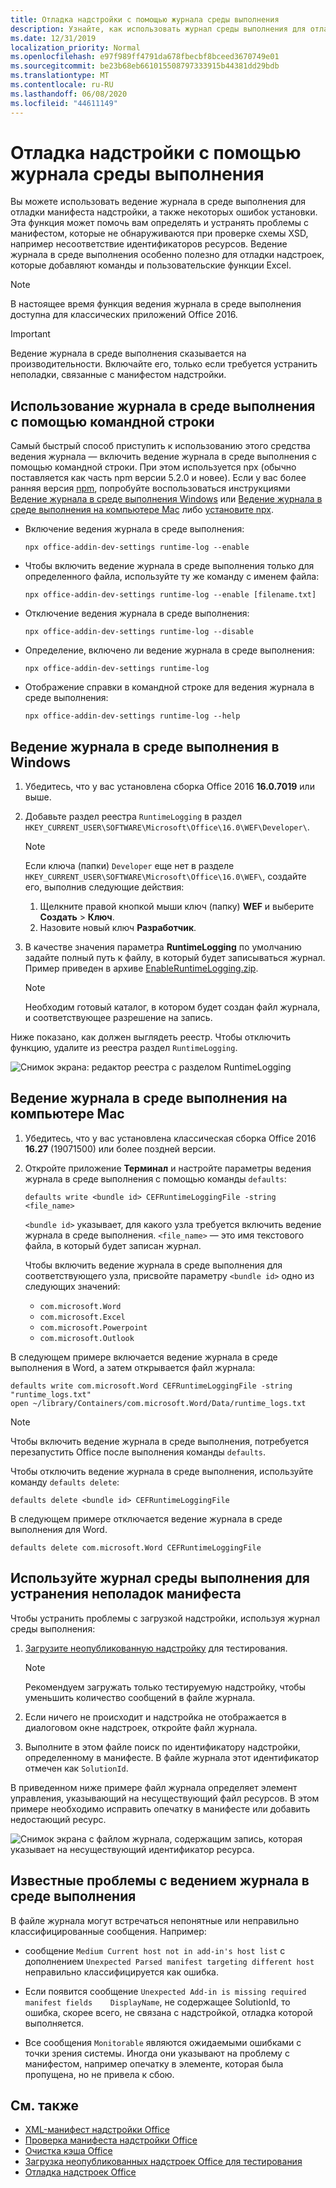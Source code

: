 ```yaml
---
title: Отладка надстройки с помощью журнала среды выполнения
description: Узнайте, как использовать журнал среды выполнения для отладки надстройки.
ms.date: 12/31/2019
localization_priority: Normal
ms.openlocfilehash: e97f989ff4791da678fbecbf8bceed3670749e01
ms.sourcegitcommit: be23b68eb661015508797333915b44381dd29bdb
ms.translationtype: MT
ms.contentlocale: ru-RU
ms.lasthandoff: 06/08/2020
ms.locfileid: "44611149"
---
```

# <a name="debug-your-add-in-with-runtime-logging"></a>Отладка надстройки с помощью журнала среды выполнения

Вы можете использовать ведение журнала в среде выполнения для отладки манифеста надстройки, а также некоторых ошибок установки. Эта функция может помочь вам определять и устранять проблемы с манифестом, которые не обнаруживаются при проверке схемы XSD, например несоответствие идентификаторов ресурсов. Ведение журнала в среде выполнения особенно полезно для отладки надстроек, которые добавляют команды и пользовательские функции Excel.   

> [!NOTE]
> В настоящее время функция ведения журнала в среде выполнения доступна для классических приложений Office 2016.

> [!IMPORTANT]
> Ведение журнала в среде выполнения сказывается на производительности. Включайте его, только если требуется устранить неполадки, связанные с манифестом надстройки.

## <a name="use-runtime-logging-from-the-command-line"></a>Использование журнала в среде выполнения с помощью командной строки

Самый быстрый способ приступить к использованию этого средства ведения журнала — включить ведение журнала в среде выполнения с помощью командной строки. При этом используется npx (обычно поставляется как часть npm версии 5.2.0 и новее). Если у вас более ранняя версия [npm](https://www.npmjs.com/), попробуйте воспользоваться инструкциями [Ведение журнала в среде выполнения Windows](#runtime-logging-on-windows) или [Ведение журнала в среде выполнения на компьютере Mac](#runtime-logging-on-mac) либо [установите npx](https://www.npmjs.com/package/npx).

- Включение ведения журнала в среде выполнения:
    ```command&nbsp;line
    npx office-addin-dev-settings runtime-log --enable
    ```
- Чтобы включить ведение журнала в среде выполнения только для определенного файла, используйте ту же команду с именем файла:

    ```command&nbsp;line
    npx office-addin-dev-settings runtime-log --enable [filename.txt]
    ```

- Отключение ведения журнала в среде выполнения:

    ```command&nbsp;line
    npx office-addin-dev-settings runtime-log --disable
    ```

- Определение, включено ли ведение журнала в среде выполнения:

    ```command&nbsp;line
    npx office-addin-dev-settings runtime-log
    ```

- Отображение справки в командной строке для ведения журнала в среде выполнения:

    ```command&nbsp;line
    npx office-addin-dev-settings runtime-log --help
    ```

## <a name="runtime-logging-on-windows"></a>Ведение журнала в среде выполнения в Windows

1. Убедитесь, что у вас установлена сборка Office 2016 **16.0.7019** или выше. 

2. Добавьте раздел реестра `RuntimeLogging` в раздел `HKEY_CURRENT_USER\SOFTWARE\Microsoft\Office\16.0\WEF\Developer\`. 

    > [!NOTE]
    > Если ключа (папки) `Developer` еще нет в разделе `HKEY_CURRENT_USER\SOFTWARE\Microsoft\Office\16.0\WEF\`, создайте его, выполнив следующие действия: 
    > 1. Щелкните правой кнопкой мыши ключ (папку) **WEF** и выберите **Создать** > **Ключ**.
    > 2. Назовите новый ключ **Разработчик**.

3. В качестве значения параметра **RuntimeLogging** по умолчанию задайте полный путь к файлу, в который будет записываться журнал. Пример приведен в архиве [EnableRuntimeLogging.zip](https://github.com/OfficeDev/Office-Add-in-Commands-Samples/raw/master/Tools/RuntimeLogging/EnableRuntimeLogging.zip). 

    > [!NOTE]
    > Необходим готовый каталог, в котором будет создан файл журнала, и соответствующее разрешение на запись. 
 
Ниже показано, как должен выглядеть реестр. Чтобы отключить функцию, удалите из реестра раздел `RuntimeLogging`. 

![Снимок экрана: редактор реестра с разделом RuntimeLogging](http://i.imgur.com/Sa9TyI6.png)

## <a name="runtime-logging-on-mac"></a>Ведение журнала в среде выполнения на компьютере Mac

1. Убедитесь, что у вас установлена классическая сборка Office 2016 **16.27** (19071500) или более поздней версии.

2. Откройте приложение **Терминал** и настройте параметры ведения журнала в среде выполнения с помощью команды `defaults`:
    
    ```command&nbsp;line
    defaults write <bundle id> CEFRuntimeLoggingFile -string <file_name>
    ```

    `<bundle id>` указывает, для какого узла требуется включить ведение журнала в среде выполнения. `<file_name>` — это имя текстового файла, в который будет записан журнал.

    Чтобы включить ведение журнала в среде выполнения для соответствующего узла, присвойте параметру `<bundle id>` одно из следующих значений:

    - `com.microsoft.Word`
    - `com.microsoft.Excel`
    - `com.microsoft.Powerpoint`
    - `com.microsoft.Outlook`

В следующем примере включается ведение журнала в среде выполнения в Word, а затем открывается файл журнала:

```command&nbsp;line
defaults write com.microsoft.Word CEFRuntimeLoggingFile -string "runtime_logs.txt"
open ~/library/Containers/com.microsoft.Word/Data/runtime_logs.txt
```

> [!NOTE] 
> Чтобы включить ведение журнала в среде выполнения, потребуется перезапустить Office после выполнения команды `defaults`.

Чтобы отключить ведение журнала в среде выполнения, используйте команду `defaults delete`:

```command&nbsp;line
defaults delete <bundle id> CEFRuntimeLoggingFile
```

В следующем примере отключается ведение журнала в среде выполнения для Word.

```command&nbsp;line
defaults delete com.microsoft.Word CEFRuntimeLoggingFile
```

## <a name="use-runtime-logging-to-troubleshoot-issues-with-your-manifest"></a>Используйте журнал среды выполнения для устранения неполадок манифеста

Чтобы устранить проблемы с загрузкой надстройки, используя журнал среды выполнения:
 
1. [Загрузите неопубликованную надстройку](sideload-office-add-ins-for-testing.md) для тестирования. 

    > [!NOTE]
    > Рекомендуем загружать только тестируемую надстройку, чтобы уменьшить количество сообщений в файле журнала.

2. Если ничего не происходит и надстройка не отображается в диалоговом окне надстроек, откройте файл журнала.

3. Выполните в этом файле поиск по идентификатору надстройки, определенному в манифесте. В файле журнала этот идентификатор отмечен как `SolutionId`. 

В приведенном ниже примере файл журнала определяет элемент управления, указывающий на несуществующий файл ресурсов. В этом примере необходимо исправить опечатку в манифесте или добавить недостающий ресурс.

![Снимок экрана с файлом журнала, содержащим запись, которая указывает на несуществующий идентификатор ресурса.](http://i.imgur.com/f8bouLA.png) 

## <a name="known-issues-with-runtime-logging"></a>Известные проблемы с ведением журнала в среде выполнения

В файле журнала могут встречаться непонятные или неправильно классифицированные сообщения. Например:

- сообщение `Medium Current host not in add-in's host list` с дополнением `Unexpected Parsed manifest targeting different host` неправильно классифицируется как ошибка.

- Если появится сообщение `Unexpected Add-in is missing required manifest fields    DisplayName`, не содержащее SolutionId, то ошибка, скорее всего, не связана с надстройкой, отладка которой выполняется. 

- Все сообщения `Monitorable` являются ожидаемыми ошибками с точки зрения системы. Иногда они указывают на проблему с манифестом, например опечатку в элементе, которая была пропущена, но не привела к сбою. 

## <a name="see-also"></a>См. также

- [XML-манифест надстройки Office](../develop/add-in-manifests.md)
- [Проверка манифеста надстройки Office](troubleshoot-manifest.md)
- [Очистка кэша Office](clear-cache.md)
- [Загрузка неопубликованных надстроек Office для тестирования](sideload-office-add-ins-for-testing.md)
- [Отладка надстроек Office](debug-add-ins-using-f12-developer-tools-on-windows-10.md)